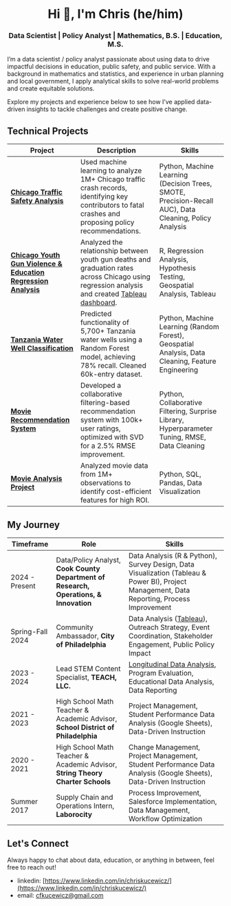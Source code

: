 <h1 align="center">Hi 👋, I'm Chris (he/him)</h1>
<h3 align="center">Data Scientist | Policy Analyst | Mathematics, B.S. | Education, M.S. </h3>

<p align="left">
  I’m a data scientist / policy analyst passionate about using data to drive impactful decisions in education, public safety, and public service. With a background in mathematics and statistics, and experience in urban planning and local government, I apply analytical skills to solve real-world problems and create equitable solutions.
</p>

<p align="left">
  Explore my projects and experience below to see how I’ve applied data-driven insights to tackle challenges and create positive change.
</p>

## Technical Projects

| Project                                   | Description                                                                                                    | Skills                                                        |
|------------------------------------------------|----------------------------------------------------------------------------------------------------------------|-----------------------------------------------------------------------------------|
| [**Chicago Traffic Safety Analysis**](https://github.com/ckucewicz/traffic_crash_prediction)             | Used machine learning to analyze 1M+ Chicago traffic crash records, identifying key contributors to fatal crashes and proposing policy recommendations. | Python, Machine Learning (Decision Trees, SMOTE, Precision-Recall AUC), Data Cleaning, Policy Analysis |
| [**Chicago Youth Gun Violence & Education Regression Analysis**](https://github.com/ckucewicz/mortality_education_analysis) | Analyzed the relationship between youth gun deaths and graduation rates across Chicago using regression analysis and created [Tableau dashboard](https://public.tableau.com/views/DataVizChallenge_Gun_Violence__Edu/scientificdashboard3?:language=en-US&:sid=&:redirect=auth&:display_count=n&:origin=viz_share_link). | R, Regression Analysis, Hypothesis Testing, Geospatial Analysis, Tableau          |
| [**Tanzania Water Well Classification**](https://github.com/ckucewicz/water_well_classification)         | Predicted functionality of 5,700+ Tanzania water wells using a Random Forest model, achieving 78% recall. Cleaned 60k-entry dataset.| Python, Machine Learning (Random Forest), Geospatial Analysis, Data Cleaning, Feature Engineering |
| [**Movie Recommendation System**](https://github.com/ckucewicz/movie_recommendation_system)                | Developed a collaborative filtering-based recommendation system with 100k+ user ratings, optimized with SVD for a 2.5% RMSE improvement. | Python, Collaborative Filtering, Surprise Library, Hyperparameter Tuning, RMSE, Data Cleaning |
| [**Movie Analysis Project**](https://github.com/ckucewicz/movie_analysis_project)  |Analyzed movie data from 1M+ observations to identify cost-efficient features for high ROI. | Python, SQL, Pandas, Data Visualization |

## My Journey

| Timeframe          | Role                                                              | Skills                                                                                                    |
|--------------------|--------------------------------------------------------------------|------------------------------------------------------------------------------------------------------------------|
| 2024 - Present  | Data/Policy Analyst, **Cook County Department of Research, Operations, & Innovation** | Data Analysis (R & Python), Survey Design, Data Visualization (Tableau & Power BI), Project Management, Data Reporting, Process Improvement |
| Spring-Fall 2024  | Community Ambassador, **City of Philadelphia**         | Data Analysis ([Tableau](https://public.tableau.com/views/VisionZeroAmbassadorOutreachAnalysis/Dashboard2?:language=en-US&publish=yes&:sid=&:redirect=auth&:display_count=n&:origin=viz_share_link)), Outreach Strategy, Event Coordination, Stakeholder Engagement, Public Policy Impact     |
| 2023 - 2024  | Lead STEM Content Specialist, **TEACH, LLC.**  | [Longitudinal Data Analysis](https://www.canva.com/design/DAGPAFaaptU/BjIkCCie1uVsM7v-BKOd9g/view?utm_content=DAGPAFaaptU&utm_campaign=designshare&utm_medium=link&utm_source=editor), Program Evaluation, Educational Data Analysis, Data Reporting |
| 2021 - 2023  | High School Math Teacher & Academic Advisor, **School District of Philadelphia** | Project Management, Student Performance Data Analysis (Google Sheets), Data-Driven Instruction |
| 2020 - 2021  | High School Math Teacher & Academic Advisor, **String Theory Charter Schools** | Change Management, Project Management, Student Performance Data Analysis (Google Sheets), Data-Driven Instruction                    |
| Summer 2017  | Supply Chain and Operations Intern, **Laborocity**                 | Process Improvement, Salesforce Implementation, Data Management, Workflow Optimization                         |

## Let's Connect
Always happy to chat about data, education, or anything in between, feel free to reach out!
* linkedin: [https://www.linkedin.com/in/chriskucewicz/](https://www.linkedin.com/in/chriskucewicz/)
* email: [cfkucewicz@gmail.com](cfkucewicz@gmail.com)
